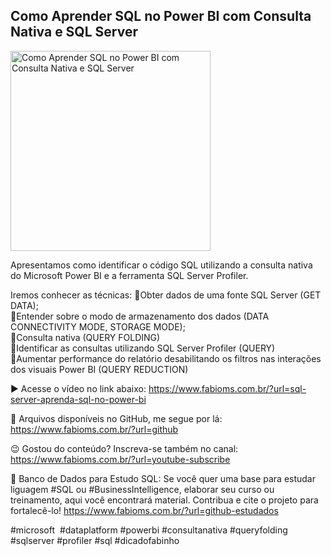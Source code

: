 ## Como Aprender SQL no Power BI com Consulta Nativa e SQL Server

<img src="https://fabioms.com.br/uploads/youtube/5cxU6aeR8yk.png" alt="Como Aprender SQL no Power BI com Consulta Nativa e SQL Server" title="SQL Server" width="320"/>

Apresentamos como identificar o código SQL utilizando a consulta nativa do Microsoft Power BI e a ferramenta SQL Server Profiler.

Iremos conhecer as técnicas:
🔹Obter dados de uma fonte SQL Server (GET DATA);  
🔹Entender sobre o modo de armazenamento dos dados (DATA CONNECTIVITY MODE, STORAGE MODE);  
🔹Consulta nativa (QUERY FOLDING)  
🔹Identificar as consultas utilizando SQL Server Profiler (QUERY)  
🔹Aumentar performance do relatório desabilitando os filtros nas interações dos visuais Power BI (QUERY REDUCTION)  

▶️ Acesse o vídeo no link abaixo:
https://www.fabioms.com.br/?url=sql-server-aprenda-sql-no-power-bi

📁 Arquivos disponíveis no GitHub, me segue por lá:
https://www.fabioms.com.br/?url=github

😉 Gostou do conteúdo? Inscreva-se também no canal:
https://www.fabioms.com.br/?url=youtube-subscribe 

🎁 Banco de Dados para Estudo SQL:
Se você quer uma base para estudar liguagem #SQL ou #BusinessIntelligence, elaborar seu curso ou treinamento, aqui você encontrará material. 
Contribua e cite o projeto para fortalecê-lo!
https://www.fabioms.com.br/?url=github-estudados

#microsoft  #dataplatform #powerbi #consultanativa #queryfolding #sqlserver #profiler #sql #dicadofabinho